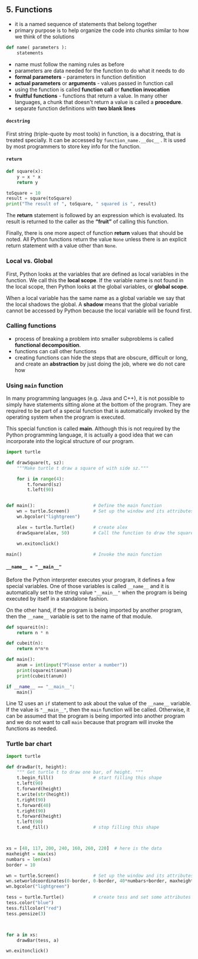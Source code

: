 ## 5. Functions

* it is a named sequence of statements that belong together
* primary purpose is to help organize the code into chunks similar to how we think of the solutions

```python
def name( parameters ):
    statements
```

* name must follow the naming rules as before
* parameters are data needed for the function to do what it needs to do
* **formal parameters** - parameters in function definition
* **actual parameters** or **arguments** - values passed in function call
* using the function is called **function call** or **function invocation**
* **fruitful functions** - functions that return a value. In many other languages, a chunk that doesn't return a value is called a **procedure**.
* separate function definitions with **two blank lines**

#### `docstring` 

First string (triple-quote by most tools) in function, is a docstring, that is treated specially. It can be accessed by `function_name.__doc__` . It is used by most programmers to store key info for the function.

#### `return`

```python
def square(x):
    y = x * x
    return y

toSquare = 10
result = square(toSquare)
print("The result of ", toSquare, " squared is ", result)
```

The **return** statement is followed by an expression which is evaluated. Its result is returned to the caller as the **“fruit”** of calling this function.

Finally, there is one more aspect of function **return** values that should be noted. All Python functions return the value `None` unless there is an explicit return statement with a value other than `None`.

### Local vs. Global

First, Python looks at the variables that are defined as local variables in the function. We call this the **local scope**. If the variable name is not found in the local scope, then Python looks at the global variables, or **global scope**.

When a local variable has the same name as a global variable we say that the local shadows the global. A **shadow** means that the global variable cannot be accessed by Python because the local variable will be found first.

### Calling functions

* process of breaking a problem into smaller subproblems is called **functional decomposition**.
* functions can call other functions
* creating functions can hide the steps that are obscure, difficult or long, and create an **abstraction** by just doing the job, where we do not care how

### Using `main` function

In many programming languages (e.g. Java and C++), it is not possible to simply have statements sitting alone at the bottom of the program. They are required to be part of a special function that is automatically invoked by the operating system when the program is executed. 

This special function is called **main**. Although this is not required by the Python programming language, it is actually a good idea that we can incorporate into the logical structure of our program. 

```python
import turtle

def drawSquare(t, sz):
    """Make turtle t draw a square of with side sz."""

    for i in range(4):
        t.forward(sz)
        t.left(90)


def main():                      # Define the main function
    wn = turtle.Screen()         # Set up the window and its attributes
    wn.bgcolor("lightgreen")

    alex = turtle.Turtle()       # create alex
    drawSquare(alex, 50)         # Call the function to draw the square

    wn.exitonclick()

main()                           # Invoke the main function
```

#### `__name__ = "__main__"`

Before the Python interpreter executes your program, it defines a few special variables. One of those variables is called `__name__` and it is automatically set to the string value `"__main__"` when the program is being executed by itself in a standalone fashion. 

On the other hand, if the program is being imported by another program, then the `__name__` variable is set to the name of that module.

```python
def squareit(n):
    return n * n

def cubeit(n):
    return n*n*n

def main():
    anum = int(input("Please enter a number"))
    print(squareit(anum))
    print(cubeit(anum))

if __name__ == "__main__":
    main()
```

Line 12 uses an `if` statement to ask about the value of the `__name__` variable. If the value is `"__main__"`, then the `main` function will be called. Otherwise, it can be assumed that the program is being imported into another program and we do not want to call `main` because that program will invoke the functions as needed.

### Turtle bar chart

```python
import turtle

def drawBar(t, height):
    """ Get turtle t to draw one bar, of height. """
    t.begin_fill()               # start filling this shape
    t.left(90)
    t.forward(height)
    t.write(str(height))
    t.right(90)
    t.forward(40)
    t.right(90)
    t.forward(height)
    t.left(90)
    t.end_fill()                 # stop filling this shape



xs = [48, 117, 200, 240, 160, 260, 220]  # here is the data
maxheight = max(xs)
numbars = len(xs)
border = 10

wn = turtle.Screen()             # Set up the window and its attributes
wn.setworldcoordinates(0-border, 0-border, 40*numbars+border, maxheight+border)
wn.bgcolor("lightgreen")

tess = turtle.Turtle()           # create tess and set some attributes
tess.color("blue")
tess.fillcolor("red")
tess.pensize(3)



for a in xs:
    drawBar(tess, a)

wn.exitonclick()
```